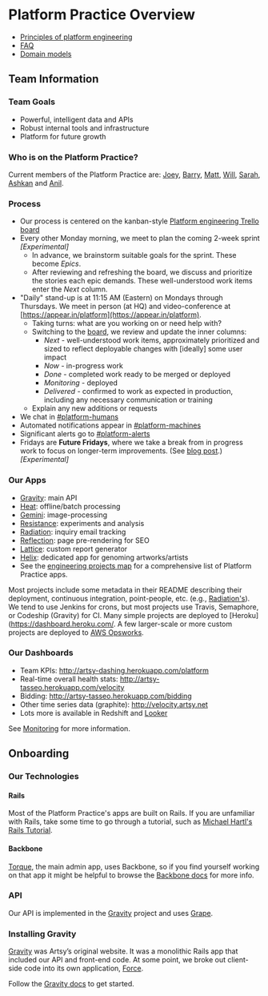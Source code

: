 # Platform Practice Overview

* [Principles of platform engineering](Principles.md)
* [FAQ](FAQ.md)
* [Domain models](DomainModels.md)

## Team Information

### Team Goals

* Powerful, intelligent data and APIs
* Robust internal tools and infrastructure
* Platform for future growth

### Who is on the Platform Practice?

Current members of the Platform Practice are: [Joey](https://github.com/joeyaghion), [Barry](https://github.com/bhoggard), [Matt](https://github.com/mzikherman), [Will](https://github.com/wrgoldstein), [Sarah](https://github.com/sweir27), [Ashkan](https://github.com/ashkan18) and [Anil](https://github.com/cavvia).

### Process

* Our process is centered on the kanban-style [Platform engineering Trello board](https://trello.com/b/2lTTggr8/platform-engineering)
* Every other Monday morning, we meet to plan the coming 2-week sprint _[Experimental]_
  * In advance, we brainstorm suitable goals for the sprint. These become _Epics_.
  * After reviewing and refreshing the board, we discuss and prioritize the stories each epic demands. These well-understood work items enter the _Next_ column.
* "Daily" stand-up is at 11:15 AM (Eastern) on Mondays through Thursdays. We meet in person (at HQ) and video-conference at [https://appear.in/platform](https://appear.in/platform).
    * Taking turns: what are you working on or need help with?
    * Switching to the [board](https://trello.com/b/2lTTggr8/platform-engineering), we review and update the inner columns:
      * _Next_ - well-understood work items, approximately prioritized and sized to reflect deployable changes with [ideally] some user impact
      * _Now_ - in-progress work
      * _Done_ - completed work ready to be merged or deployed
      * _Monitoring_ - deployed
      * _Delivered_ - confirmed to work as expected in production, including any necessary communication or training
    * Explain any new additions or requests
* We chat in [#platform-humans](https://artsy.slack.com/messages/platform-humans/)
* Automated notifications appear in [#platform-machines](https://artsy.slack.com/messages/platform-machines/)
* Significant alerts go to [#platform-alerts](https://artsy.slack.com/messages/platform-alerts/)
* Fridays are **Future Fridays**, where we take a break from in progress work to focus on longer-term improvements. (See [blog post](http://artsy.github.io/blog/2015/12/22/future-fridays/).) _[Experimental]_

### Our Apps

* [Gravity](https://github.com/artsy/gravity): main API
* [Heat](https://github.com/artsy/heat): offline/batch processing
* [Gemini](https://github.com/artsy/gemini): image-processing
* [Resistance](https://github.com/artsy/resistance): experiments and analysis
* [Radiation](https://github.com/artsy/radiation): inquiry email tracking
* [Reflection](https://github.com/artsy/reflection): page pre-rendering for SEO
* [Lattice](https://github.com/artsy/lattice): custom report generator
* [Helix](https://github.com/artsy/helix): dedicated app for genoming artworks/artists
* See the [engineering projects map](https://trello.com/b/VLlTIM7l/artsy-engineering-projects-map) for a comprehensive list of Platform Practice apps.

Most projects include some metadata in their README describing their deployment, continuous integration, point-people, etc. (e.g., [Radiation's](https://github.com/artsy/radiation#meta)). We tend to use Jenkins for crons, but most projects use Travis, Semaphore, or Codeship (Gravity) for CI. Many simple projects are deployed to [Heroku](https://dashboard.heroku.com/. A few larger-scale or more custom projects are deployed to [AWS Opsworks](https://aws.amazon.com/opsworks/).

### Our Dashboards

* Team KPIs: http://artsy-dashing.herokuapp.com/platform
* Real-time overall health stats: http://artsy-tasseo.herokuapp.com/velocity
* Bidding: http://artsy-tasseo.herokuapp.com/bidding
* Other time series data (graphite): http://velocity.artsy.net
* Lots more is available in Redshift and [Looker](https://artsy.looker.com/)

See [Monitoring](Monitoring.md) for more information.

## Onboarding

### Our Technologies

#### Rails

Most of the Platform Practice's apps are built on Rails. If you are unfamiliar with Rails, take some time to go through a tutorial, such as [Michael Hartl's Rails Tutorial](https://www.railstutorial.org/book).

#### Backbone

[Torque](https://github.com/artsy/torque), the main admin app, uses Backbone, so if you find yourself working on that app it might be helpful to browse the [Backbone docs](http://backbonejs.org/) for more info.

### API

Our API is implemented in the [Gravity](https://github.com/artsy/gravity) project and uses [Grape](https://github.com/intridea/grape).

### Installing Gravity

[Gravity](https://github.com/artsy/gravity) was Artsy’s original website. It was a monolithic Rails app that included our API and front-end code. At some point, we broke out client-side code into its own application, [Force](https://github.com/artsy/force).

Follow the [Gravity docs](https://github.com/artsy/gravity/blob/master/doc/GettingStarted.md) to get started.
